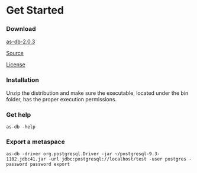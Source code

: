 # Get Started

### Download

<a href="http://activespaces.tibco.com/nexus/service/local/artifact/maven/redirect?r=releases&amp;g=com.tibco.as&amp;a=as-db&amp;v=2.0.3&amp;e=zip&amp;c=distribution" target="_blank" class="btn btn-primary">as-db-2.0.3</a>

<a href="https://github.com/TIBCOSoftware/as-db" target="_blank">Source</a>

<a href="https://raw.githubusercontent.com/TIBCOSoftware/as-db/master/LICENSE" target="_blank">License</a>

### Installation

Unzip the distribution and make sure the executable, located under the bin folder, has the proper execution permissions.

### Get help

	as-db -help

### Export a metaspace

	as-db -driver org.postgresql.Driver -jar ~/postgresql-9.3-1102.jdbc41.jar -url jdbc:postgresql://localhost/test -user postgres -password password export